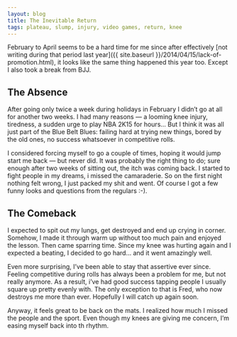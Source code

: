 ```yaml
---
layout: blog
title: The Inevitable Return
tags: plateau, slump, injury, video games, return, knee
---
```

February to April seems to be a hard time for me since after effectively [not writing during that period last year]({{ site.baseurl }}/2014/04/15/lack-of-promotion.html), it looks like the same thing happened this year too. Except I also took a break from BJJ.

## The Absence

After going only twice a week during holidays in February I didn’t go at all for another two weeks. I had many reasons — a looming knee injury, tiredness, a sudden urge to play NBA 2K15 for hours… But I think it was all just part of the Blue Belt Blues: failing hard at trying new things, bored by the old ones, no success whatsoever in competitive rolls.

I considered forcing myself to go a couple of times, hoping it would jump start me back — but never did. It was probably the right thing to do; sure enough after two weeks of sitting out, the itch was coming back. I started to fight people in my dreams, i missed the camaraderie. So on the first night nothing felt wrong, I just packed my shit and went. Of course I got a few funny looks and questions from the regulars :-).

## The Comeback

I expected to spit out my lungs, get destroyed and end up crying in  corner. Somehow, I made it through warm up without too much pain and enjoyed the lesson. Then came sparring time. Since my knee was hurting again and I expected a beating, I decided to go hard… and it went amazingly well.

Even more surprising, I’ve been able to stay that assertive ever since. Feeling competitive during rolls has always been a problem for me, but not really anymore. As a result, i’ve had good success tapping people I usually square up pretty evenly with. The only exception to that is Fred, who now destroys me more than ever. Hopefully I will catch up again soon.

Anyway, it feels great to be back on the mats. I realized how much I missed the people and the sport. Even though my knees are giving me concern, I’m easing myself back into th rhythm.